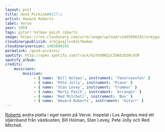 ```yaml
---
layout: post
title: Good Pickin&#8217;s
artist: Howard Roberts
label: Verve
year: 1959
tags: gitarr holman paich roberts
image: https://res.cloudinary.com/urre/image/upload/v1465690192/xrmjguajlxv62sfmwkmi.jpg
cloudinarypublicid: xrmjguajlxv62sfmwkmi
cloudinaryversion: 1465690192
permalink: /good-pickins/
spotify: http://open.spotify.com/track/6zYUU0NZyCIbWZcQ1Hc4IM
spotify_album: 
credits:
    musicians:
        musician:
             - { name: 'Bill Holman', instrument: 'Tenorsaxofon' }
             - { name: 'Pete Jolly', instrument: 'Piano' }
             - { name: 'Stan Levey', instrument: 'Trummor' }
             - { name: 'Marty Paich', instrument: 'Arrangör' }
             - { name: 'Red Mitchell', instrument: 'Bas' }
             - { name: 'Howard Roberts', instrument: 'Gitarr' }
---
```


<a href="http://en.wikipedia.org/wiki/Howard_Roberts">Roberts</a> andra platta i eget namn på Verve. Inspelat i Los Angeles med ett stjärnband från västkusten; Bill Holman, Stan Levey, Pete Jolly och Red Mitchell.